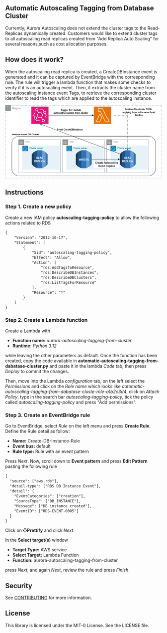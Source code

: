 ## Automatic Autoscaling Tagging from Database Cluster

Currently, Aurora Autoscaling does not extend the cluster tags to the Read-Replicas dynamically created.
Customers would like to extend cluster tags to all autoscaling read replicas created from "Add Replica Auto Scaling" for several reasons,such as cost allocation purposes.

## How does it work?
When the autoscaling read replica is created, a CreateDBInstance event is generated and it can be captured by EventBridge with the corresponding rule.
The rule will trigger a lambda function that makes some checks to verify if it is an autoscaling event. Then, it extracts the cluster name from the autoscaling instance event Tags, to retrieve the corresponding cluster identifier to read the tags which are applied to the autoscaling instance.

<p align="center">
  <img src="img/automatic-autoscaling-tagging-from-dabatase-cluster.png">
</p>

## Instructions

### Step 1. Create a new policy
Create a new IAM policy **autoscaling-tagging-policy** to allow the following actions related to RDS
```
{
    "Version": "2012-10-17",
    "Statement": [
        {
            "Sid": "autoscaling-tagging-policy",
            "Effect": "Allow",
            "Action": [
                "rds:AddTagsToResource",
                "rds:DescribeDBInstances",
                "rds:DescribeDBClusters",
                "rds:ListTagsForResource"
            ],
            "Resource": "*"
        }
    ]
}
```

### Step 2. Create a Lambda function
Create a Lambda with
- **Function name:** *aurora-autoscaling-tagging-from-cluster*
- **Runtime:** *Python 3.12*
  
while leaving the other parameters as default.
Once the function has been created, copy the code available in **automatic-autoscaling-tagging-from-dabatase-cluster.py** and paste it in the lambda *Code* tab, then press *Deploy* to commit the changes.

Then, move into the Lambda *configuration* tab, on the left select the *Permissions* and click on the *Role name* which looks like *automatic-autoscaling-tagging-from-dabatase-cluste-role-a1b2c3d4*, click on *Attach Policy*, type in the search bar *autoscaling-tagging-policy*, tick the policy called *autoscaling-tagging-policy* and press "Add permissions".

### Step 3. Create an EventBridge rule 
Go to EventBridge, select *Rule* on the left menu and press **Create Rule**.
Define the Rule detail as follow:
- **Name:** Create-DB-Instance-Rule
- **Event bus:** default
- **Rule type:** Rule with an event pattern
  
Press *Next*. Now, scroll down to **Event pattern** and press **Edit Pattern** pasting the following rule
```
{
  "source": ["aws.rds"],
  "detail-type": ["RDS DB Instance Event"],
  "detail": {
    "EventCategories": ["creation"],
    "SourceType": ["DB_INSTANCE"],
    "Message": ["DB instance created"],
    "EventID": ["RDS-EVENT-0005"]
  }
}
```
Click on **{}Prettify** and click *Next*.

In the **Select target(s)** window
- **Target Type:** AWS service
- **Select Target:** Lambda Function
- **Function:** aurora-autoscaling-tagging-from-cluster

press *Next*, and again *Next*, review the rule and press *Finish*.

## Security

See [CONTRIBUTING](CONTRIBUTING.md#security-issue-notifications) for more information.

## License

This library is licensed under the MIT-0 License. See the LICENSE file.

